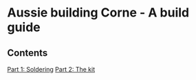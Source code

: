 # Aussie building Corne - A build guide

## Contents
<a href="./part1soldering/part1soldering.md">Part 1: Soldering</a>
<a href="./part2kit/part2kit.md" />Part 2: The kit</a>
